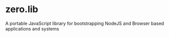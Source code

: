 # zero.lib
A portable JavaScript library for bootstrapping NodeJS and Browser based applications and systems
